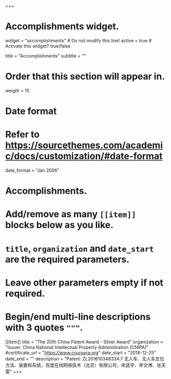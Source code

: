 +++
# Accomplishments widget.
widget = "accomplishments"  # Do not modify this line!
active = true  # Activate this widget? true/false

title = "Accomplish&shy;ments"
subtitle = ""

# Order that this section will appear in.
weight = 15

# Date format
#   Refer to https://sourcethemes.com/academic/docs/customization/#date-format
date_format = "Jan 2006"

# Accomplishments.
#   Add/remove as many `[[item]]` blocks below as you like.
#   `title`, `organization` and `date_start` are the required parameters.
#   Leave other parameters empty if not required.
#   Begin/end multi-line descriptions with 3 quotes `"""`.

[[item]]
  title = "The 20th China Patent Award - Silver Award"
  organization = "Issuer: China National Intellectual Property Administration (CNIPA)"
  #certificate_url = "https://www.coursera.org"
  date_start = "2018-12-25"
  date_end = ""
  description = "Patent: ZL201610348334.7 无人车、无人车定位方法、装置和系统，百度在线网络技术（北京）有限公司，宋适宇、李文博、张天雷"
+++
